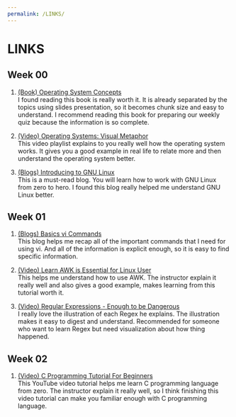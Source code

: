 ```yaml
---
permalink: /LINKS/
---
```


# LINKS

## Week 00

1. [(Book) Operating System Concepts](https://www.os-book.com/OS10/slide-dir/index.html)<br>
I found reading this book is really worth it. It is already separated by the topics using slides presentation, so it becomes chunk size and easy to understand.
I recommend reading this book for preparing our weekly quiz because the information is so complete.

2. [(Video) Operating Systems: Visual Metaphor](https://www.youtube.com/playlist?list=PLqoiDr4YpRdm_nzFhCDuj74P8ul5z7SdO)<br>
This video playlist explains to you really well how the operating system works. 
It gives you a good example in real life to relate more and then understand the operating system better.

3. [(Blogs) Introducing to GNU Linux](https://osp4diss.vlsm.org/Welcome2GNULinux.html)<br>
This is a must-read blog. You will learn how to work with GNU Linux from zero to hero. I found this blog really helped me understand GNU Linux better.


## Week 01

1. [(Blogs) Basics vi Commands](https://www.cs.colostate.edu/helpdocs/vi.html)<br>
This blog helps me recap all of the important commands that I need for using vi. And all of the information is explicit enough, so it is easy to find specific information.

2. [(Video) Learn AWK is Essential for Linux User](https://www.youtube.com/watch?v=9YOZmI-zWok&t=1079s)<br>
This helps me understand how to use AWK. The instructor explain it really well and also gives a good example, makes learning from this tutorial worth it.

3. [(Video) Regular Expressions - Enough to be Dangerous](https://www.youtube.com/watch?v=bgBWp9EIlMM)<br>
I really love the illustration of each Regex he explains. The illustration makes it easy to digest and understand. Recommended for someone who want to learn Regex but need visualization about how thing happened. 

## Week 02

1. [(Video) C Programming Tutorial For Beginners](https://www.youtube.com/watch?v=KJgsSFOSQv0)<br>
This YouTube video tutorial helps me learn C programming language from zero. The instructor explain it really well, so I think finishing this video tutorial can make you familiar enough with C programming language.


